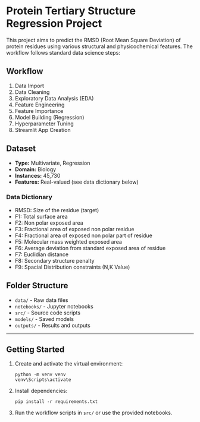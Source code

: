 # Protein Tertiary Structure Regression Project

This project aims to predict the RMSD (Root Mean Square Deviation) of protein residues using various structural and physicochemical features. The workflow follows standard data science steps:

## Workflow
1. Data Import
2. Data Cleaning
3. Exploratory Data Analysis (EDA)
4. Feature Engineering
5. Feature Importance
6. Model Building (Regression)
7. Hyperparameter Tuning
8. Streamlit App Creation

## Dataset
- **Type:** Multivariate, Regression
- **Domain:** Biology
- **Instances:** 45,730
- **Features:** Real-valued (see data dictionary below)

### Data Dictionary
- RMSD: Size of the residue (target)
- F1: Total surface area
- F2: Non polar exposed area
- F3: Fractional area of exposed non polar residue
- F4: Fractional area of exposed non polar part of residue
- F5: Molecular mass weighted exposed area
- F6: Average deviation from standard exposed area of residue
- F7: Euclidian distance
- F8: Secondary structure penalty
- F9: Spacial Distribution constraints (N,K Value)

## Folder Structure
- `data/` - Raw data files
- `notebooks/` - Jupyter notebooks
- `src/` - Source code scripts
- `models/` - Saved models
- `outputs/` - Results and outputs

---

## Getting Started
1. Create and activate the virtual environment:
   ```
   python -m venv venv
   venv\Scripts\activate
   ```
2. Install dependencies:
   ```
   pip install -r requirements.txt
   ```
3. Run the workflow scripts in `src/` or use the provided notebooks.